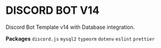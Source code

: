 # DISCORD BOT V14
Discord Bot Template v14 with Database integration.

**Packages**
`discord.js`
`mysql2`
`typeorm`
`dotenv`
`eslint`
`prettier`
